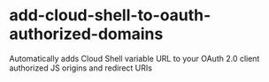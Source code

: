 # add-cloud-shell-to-oauth-authorized-domains
Automatically adds Cloud Shell variable URL to your OAuth 2.0 client authorized JS origins and redirect URIs

